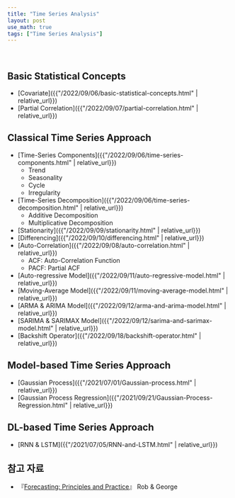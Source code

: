 ```yaml
---
title: "Time Series Analysis"
layout: post
use_math: true
tags: ["Time Series Analysis"]
---
```


<br/>

## Basic Statistical Concepts

- [Covariate]({{"/2022/09/06/basic-statistical-concepts.html" | relative_url}})
- [Partial Correlation]({{"/2022/09/07/partial-correlation.html" | relative_url}})

## Classical Time Series Approach

- [Time-Series Components]({{"/2022/09/06/time-series-components.html" | relative_url}})
  - Trend
  - Seasonality
  - Cycle
  - Irregularity
- [Time-Series Decomposition]({{"/2022/09/06/time-series-decomposition.html" | relative_url}})
  - Additive Decomposition
  - Multiplicative Decomposition
- [Stationarity]({{"/2022/09/09/stationarity.html" | relative_url}})
- [Differencing]({{"/2022/09/10/differencing.html" | relative_url}})
- [Auto-Correlation]({{"/2022/09/08/auto-correlation.html" | relative_url}})
  - ACF: Auto-Correlation Function
  - PACF: Partial ACF
- [Auto-regressive Model]({{"/2022/09/11/auto-regressive-model.html" | relative_url}})
- [Moving-Average Model]({{"/2022/09/11/moving-average-model.html" | relative_url}})
- [ARMA & ARIMA Model]({{"/2022/09/12/arma-and-arima-model.html" | relative_url}})
- [SARIMA & SARIMAX Model]({{"/2022/09/12/sarima-and-sarimax-model.html" | relative_url}})
- [Backshift Operator]({{"/2022/09/18/backshift-operator.html" | relative_url}})

## Model-based Time Series Approach

- [Gaussian Process]({{"/2021/07/01/Gaussian-process.html" | relative_url}})
- [Gaussian Process Regression]({{"/2021/09/21/Gaussian-Process-Regression.html" | relative_url}})


## DL-based Time Series Approach

- [RNN & LSTM]({{"/2021/07/05/RNN-and-LSTM.html" | relative_url}})



## 참고 자료

- 『[Forecasting: Principles and Practice](https://otexts.com/fppkr/)』 Rob & George